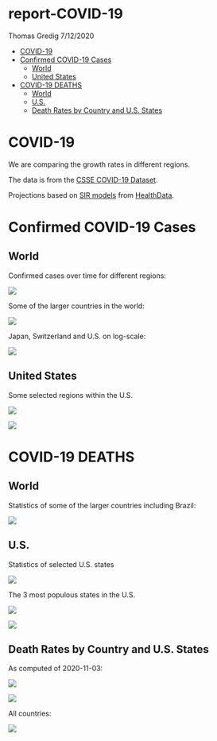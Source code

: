 report-COVID-19
================
Thomas Gredig
7/12/2020

  - [COVID-19](#covid-19)
  - [Confirmed COVID-19 Cases](#confirmed-covid-19-cases)
      - [World](#world)
      - [United States](#united-states)
  - [COVID-19 DEATHS](#covid-19-deaths)
      - [World](#world-1)
      - [U.S.](#u.s.)
      - [Death Rates by Country and U.S.
        States](#death-rates-by-country-and-u.s.-states)

# COVID-19

We are comparing the growth rates in different regions.

The data is from the [CSSE COVID-19
Dataset](https://github.com/CSSEGISandData/COVID-19).

Projections based on [SIR
models](https://www.maa.org/press/periodicals/loci/joma/the-sir-model-for-spread-of-disease-the-differential-equation-model)
from [HealthData](https://covid19.healthdata.org/projections).

# Confirmed COVID-19 Cases

## World

Confirmed cases over time for different regions:

![](README_files/figure-gfm/unnamed-chunk-4-1.png)<!-- -->

Some of the larger countries in the world:

![](README_files/figure-gfm/unnamed-chunk-5-1.png)<!-- -->

Japan, Switzerland and U.S. on log-scale:

![](README_files/figure-gfm/unnamed-chunk-6-1.png)<!-- -->

## United States

Some selected regions within the U.S.

![](README_files/figure-gfm/unnamed-chunk-7-1.png)<!-- -->

![](README_files/figure-gfm/unnamed-chunk-8-1.png)<!-- -->

# COVID-19 DEATHS

## World

Statistics of some of the larger countries including Brazil:

![](README_files/figure-gfm/unnamed-chunk-11-1.png)<!-- -->

## U.S.

Statistics of selected U.S. states

![](README_files/figure-gfm/unnamed-chunk-12-1.png)<!-- -->

The 3 most populous states in the U.S.

![](README_files/figure-gfm/unnamed-chunk-13-1.png)<!-- -->

![](README_files/figure-gfm/unnamed-chunk-14-1.png)<!-- -->

## Death Rates by Country and U.S. States

As computed of 2020-11-03:

![](README_files/figure-gfm/unnamed-chunk-15-1.png)<!-- -->

![](README_files/figure-gfm/unnamed-chunk-16-1.png)<!-- -->

All countries:

![](README_files/figure-gfm/unnamed-chunk-17-1.png)<!-- -->
